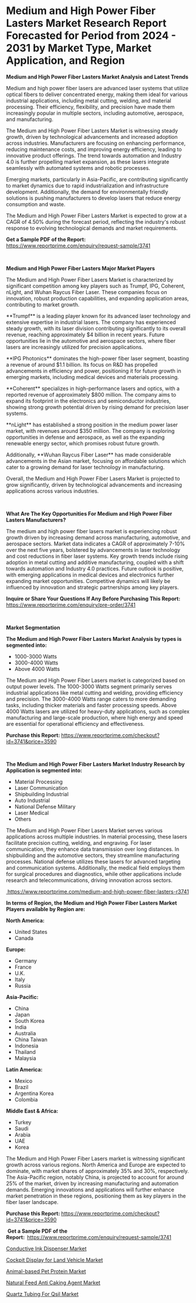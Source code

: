 <p><h1>Medium and High Power Fiber Lasters Market Research Report Forecasted for Period from 2024 -  2031 by Market Type, Market Application, and Region</h1></p><p><strong>Medium and High Power Fiber Lasters Market Analysis and Latest Trends</strong></p>
<p><p>Medium and high power fiber lasers are advanced laser systems that utilize optical fibers to deliver concentrated energy, making them ideal for various industrial applications, including metal cutting, welding, and material processing. Their efficiency, flexibility, and precision have made them increasingly popular in multiple sectors, including automotive, aerospace, and manufacturing.</p><p>The Medium and High Power Fiber Lasters Market is witnessing steady growth, driven by technological advancements and increased adoption across industries. Manufacturers are focusing on enhancing performance, reducing maintenance costs, and improving energy efficiency, leading to innovative product offerings. The trend towards automation and Industry 4.0 is further propelling market expansion, as these lasers integrate seamlessly with automated systems and robotic processes.</p><p>Emerging markets, particularly in Asia-Pacific, are contributing significantly to market dynamics due to rapid industrialization and infrastructure development. Additionally, the demand for environmentally friendly solutions is pushing manufacturers to develop lasers that reduce energy consumption and waste.</p><p>The Medium and High Power Fiber Lasters Market is expected to grow at a CAGR of 4.50% during the forecast period, reflecting the industry's robust response to evolving technological demands and market requirements.</p></p>
<p><strong>Get a Sample PDF of the Report:&nbsp;</strong> <a href="https://www.reportprime.com/enquiry/request-sample/3741?utm_campaign=1134&utm_medium=2&utm_source=Github&utm_content=ia&utm_term=10102024&utm_id=medium-and-high-power-fiber-lasters">https://www.reportprime.com/enquiry/request-sample/3741</a></p>
<p>&nbsp;</p>
<p><strong>Medium and High Power Fiber Lasters Major Market Players</strong></p>
<p><p>The Medium and High Power Fiber Lasers Market is characterized by significant competition among key players such as Trumpf, IPG, Coherent, nLight, and Wuhan Raycus Fiber Laser. These companies focus on innovation, robust production capabilities, and expanding application areas, contributing to market growth.</p><p>**Trumpf** is a leading player known for its advanced laser technology and extensive expertise in industrial lasers. The company has experienced steady growth, with its laser division contributing significantly to its overall revenue, reaching approximately $4 billion in recent years. Future opportunities lie in the automotive and aerospace sectors, where fiber lasers are increasingly utilized for precision applications.</p><p>**IPG Photonics** dominates the high-power fiber laser segment, boasting a revenue of around $1.1 billion. Its focus on R&D has propelled advancements in efficiency and power, positioning it for future growth in emerging markets, including medical devices and materials processing.</p><p>**Coherent** specializes in high-performance lasers and optics, with a reported revenue of approximately $800 million. The company aims to expand its footprint in the electronics and semiconductor industries, showing strong growth potential driven by rising demand for precision laser systems.</p><p>**nLight** has established a strong position in the medium power laser market, with revenues around $350 million. The company is exploring opportunities in defense and aerospace, as well as the expanding renewable energy sector, which promises robust future growth.</p><p>Additionally, **Wuhan Raycus Fiber Laser** has made considerable advancements in the Asian market, focusing on affordable solutions which cater to a growing demand for laser technology in manufacturing. </p><p>Overall, the Medium and High Power Fiber Lasers Market is projected to grow significantly, driven by technological advancements and increasing applications across various industries.</p></p>
<p>&nbsp;</p>
<p><strong>What Are The Key Opportunities For Medium and High Power Fiber Lasters Manufacturers?</strong></p>
<p><p>The medium and high power fiber lasers market is experiencing robust growth driven by increasing demand across manufacturing, automotive, and aerospace sectors. Market data indicates a CAGR of approximately 7-10% over the next five years, bolstered by advancements in laser technology and cost reductions in fiber laser systems. Key growth trends include rising adoption in metal cutting and additive manufacturing, coupled with a shift towards automation and Industry 4.0 practices. Future outlook is positive, with emerging applications in medical devices and electronics further expanding market opportunities. Competitive dynamics will likely be influenced by innovation and strategic partnerships among key players.</p></p>
<p><strong>Inquire or Share Your Questions If Any Before Purchasing This Report:</strong> <a href="https://www.reportprime.com/enquiry/pre-order/3741?utm_campaign=1134&utm_medium=2&utm_source=Github&utm_content=ia&utm_term=10102024&utm_id=medium-and-high-power-fiber-lasters">https://www.reportprime.com/enquiry/pre-order/3741</a></p>
<p>&nbsp;</p>
<p><strong>Market Segmentation</strong></p>
<p><strong>The Medium and High Power Fiber Lasters Market Analysis by types is segmented into:</strong></p>
<p><ul><li>1000-3000 Watts</li><li>3000-4000 Watts</li><li>Above 4000 Watts</li></ul></p>
<p><p>The Medium and High Power Fiber Lasers market is categorized based on output power levels. The 1000-3000 Watts segment primarily serves industrial applications like metal cutting and welding, providing efficiency and precision. The 3000-4000 Watts range caters to more demanding tasks, including thicker materials and faster processing speeds. Above 4000 Watts lasers are utilized for heavy-duty applications, such as complex manufacturing and large-scale production, where high energy and speed are essential for operational efficiency and effectiveness.</p></p>
<p><strong>Purchase this Report:&nbsp;</strong><a href="https://www.reportprime.com/checkout?id=3741&price=3590&utm_campaign=1134&utm_medium=2&utm_source=Github&utm_content=ia&utm_term=10102024&utm_id=medium-and-high-power-fiber-lasters">https://www.reportprime.com/checkout?id=3741&price=3590</a></p>
<p>&nbsp;</p>
<p><strong>The Medium and High Power Fiber Lasters Market Industry Research by Application is segmented into:</strong></p>
<p><ul><li>Material Processing</li><li>Laser Communication</li><li>Shipbuilding Industrial</li><li>Auto Industrial</li><li>National Defense Military</li><li>Laser Medical</li><li>Others</li></ul></p>
<p><p>The Medium and High Power Fiber Lasers Market serves various applications across multiple industries. In material processing, these lasers facilitate precision cutting, welding, and engraving. For laser communication, they enhance data transmission over long distances. In shipbuilding and the automotive sectors, they streamline manufacturing processes. National defense utilizes these lasers for advanced targeting and communication systems. Additionally, the medical field employs them for surgical procedures and diagnostics, while other applications include research and telecommunications, driving innovation across sectors.</p></p>
<p><a href="https://www.reportprime.com/medium-and-high-power-fiber-lasters-r3741?utm_campaign=1134&utm_medium=2&utm_source=Github&utm_content=ia&utm_term=10102024&utm_id=medium-and-high-power-fiber-lasters">&nbsp;https://www.reportprime.com/medium-and-high-power-fiber-lasters-r3741</a></p>
<p><strong>In terms of Region, the Medium and High Power Fiber Lasters Market Players available by Region are:</strong></p>
<p>
    <p> <strong> North America: </strong>
        <ul>
            <li>United States</li>
            <li>Canada</li>
        </ul>
        </p> 
    <p> <strong> Europe: </strong>
        <ul>
            <li>Germany</li>
            <li>France</li>
            <li>U.K.</li>
            <li>Italy</li>
            <li>Russia</li>
        </ul>
        </p> 
    <p> <strong> Asia-Pacific: </strong>
        <ul>
            <li>China</li>
            <li>Japan</li>
            <li>South Korea</li>
            <li>India</li>
            <li>Australia</li>
            <li>China Taiwan</li>
            <li>Indonesia</li>
            <li>Thailand</li>
            <li>Malaysia</li>
        </ul>
        </p> 
    <p> <strong> Latin America: </strong>
        <ul>
            <li>Mexico</li>
            <li>Brazil</li>
            <li>Argentina Korea</li>
            <li>Colombia</li>
        </ul>
        </p> 
    <p> <strong> Middle East & Africa: </strong>
        <ul>
            <li>Turkey</li>
            <li>Saudi</li>
            <li>Arabia</li>
            <li>UAE</li>
            <li>Korea</li>
        </ul>
    </p>
    </p>
<p><p>The Medium and High Power Fiber Lasers market is witnessing significant growth across various regions. North America and Europe are expected to dominate, with market shares of approximately 35% and 30%, respectively. The Asia-Pacific region, notably China, is projected to account for around 25% of the market, driven by increasing manufacturing and automation demands. Emerging innovations and applications will further enhance market penetration in these regions, positioning them as key players in the fiber laser landscape.</p></p>
<p><strong>Purchase this Report: </strong><a href="https://www.reportprime.com/checkout?id=3741&price=3590&utm_campaign=1134&utm_medium=2&utm_source=Github&utm_content=ia&utm_term=10102024&utm_id=medium-and-high-power-fiber-lasters">https://www.reportprime.com/checkout?id=3741&price=3590</a></p>
<p>&nbsp;<strong>Get a Sample PDF of the Report:&nbsp;&nbsp;</strong><a href="https://www.reportprime.com/enquiry/request-sample/3741?utm_campaign=1134&utm_medium=2&utm_source=Github&utm_content=ia&utm_term=10102024&utm_id=medium-and-high-power-fiber-lasters">https://www.reportprime.com/enquiry/request-sample/3741</a></p>
<p><strong></strong></p>
<p><p><a href="https://www.linkedin.com/pulse/investment-opportunities-conductive-ink-dispenser-sector-risk-llpke?utm_campaign=1134&utm_medium=2&utm_source=Github&utm_content=ia&utm_term=10102024&utm_id=medium-and-high-power-fiber-lasters">Conductive Ink Dispenser Market</a></p><p><a href="https://www.linkedin.com/pulse/cockpit-display-land-vehicle-market-innovations-trends-comprehensive-fssae?utm_campaign=1134&utm_medium=2&utm_source=Github&utm_content=ia&utm_term=10102024&utm_id=medium-and-high-power-fiber-lasters">Cockpit Display for Land Vehicle Market</a></p><p><a href="https://issuu.com/reportprime-2/docs/animal-based-pet-protein-market-siz_c41294ed37cd1e?utm_campaign=1134&utm_medium=2&utm_source=Github&utm_content=ia&utm_term=10102024&utm_id=medium-and-high-power-fiber-lasters">Animal-based Pet Protein Market</a></p><p><a href="https://issuu.com/reportprime-2/docs/natural-feed-anti-caking-agent-mark_3c2fd2a36c06d6?utm_campaign=1134&utm_medium=2&utm_source=Github&utm_content=ia&utm_term=10102024&utm_id=medium-and-high-power-fiber-lasters">Natural Feed Anti Caking Agent Market</a></p><p><a href="https://www.linkedin.com/pulse/quartz-tubing-qsil-market-global-insights-regional-analysis-2024-xl6pe?utm_campaign=1134&utm_medium=2&utm_source=Github&utm_content=ia&utm_term=10102024&utm_id=medium-and-high-power-fiber-lasters">Quartz Tubing For Qsil Market</a></p></p>